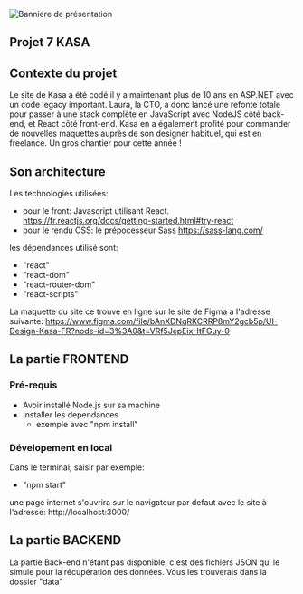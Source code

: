 ![Banniere de présentation](https://github.com/SheppardShepp/p7-kasa-oc/blob/master/src/assets/gitImg/imgReadme.png)

## Projet 7 KASA

## Contexte du projet

Le site de Kasa a été codé il y a maintenant plus de 10 ans en ASP.NET avec un code legacy important.
Laura, la CTO, a donc lancé une refonte totale pour passer à une stack complète en JavaScript avec NodeJS côté back-end, et React côté front-end.
Kasa en a également profité pour commander de nouvelles maquettes auprès de son designer habituel, qui est en freelance.
Un gros chantier pour cette année !

## Son architecture

Les technologies utilisées:

- pour le front: Javascript utilisant React.
  https://fr.reactjs.org/docs/getting-started.html#try-react
- pour le rendu CSS: le prépocesseur Sass
  https://sass-lang.com/

les dépendances utilisé sont:

- "react"
- "react-dom"
- "react-router-dom"
- "react-scripts"

La maquette du site ce trouve en ligne sur le site de Figma a l'adresse suivante: https://www.figma.com/file/bAnXDNqRKCRRP8mY2gcb5p/UI-Design-Kasa-FR?node-id=3%3A0&t=VRf5JepEixHtFGuy-0

## La partie FRONTEND

### Pré-requis

- Avoir installé Node.js sur sa machine
- Installer les dependances
  - exemple avec "npm install"

### Dévelopement en local

Dans le terminal, saisir par exemple:

- "npm start"

une page internet s'ouvrira sur le navigateur par defaut avec le site à l'adresse: http://localhost:3000/

## La partie BACKEND

La partie Back-end n'étant pas disponible, c'est des fichiers JSON qui le simule pour la récupération des données.
Vous les trouverais dans la dossier "data"
